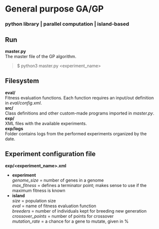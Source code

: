 # General purpose GA/GP
### python library | parallel computation | island-based
  
## Run
  
**master.py**  
The master file of the GP algorithm.
> $ python3 master.py <experiment_name>
  
## Filesystem

**eval/**  
Fitness evaluation functions. Each function requires an input/out definition in *eval/config.xml*.     
**src/**  
Class definitions and other custom-made programs imported in *master.py*.  
**exp/**  
XML files with the available experiments.  
**exp/logs**  
Folder contains logs from the performed experiments organized by the date.  

## Experiment configuration file  

**exp/<experiment_name>.xml** 
*  **experiment**   
*genome_size* = number of genes in a genome  
*max_fitness* = defines a terminator point; makes sense to use if the maximum fitness is known  
* **island**  
*size* =  population size  
*eval* =  name of fitness evaluation function    
*breeders* = number of individuals kept for breeding new generation    
*crossover_points* = number of points for crossover  
*mutation_rate* = a chance for a gene to mutate, given in %
